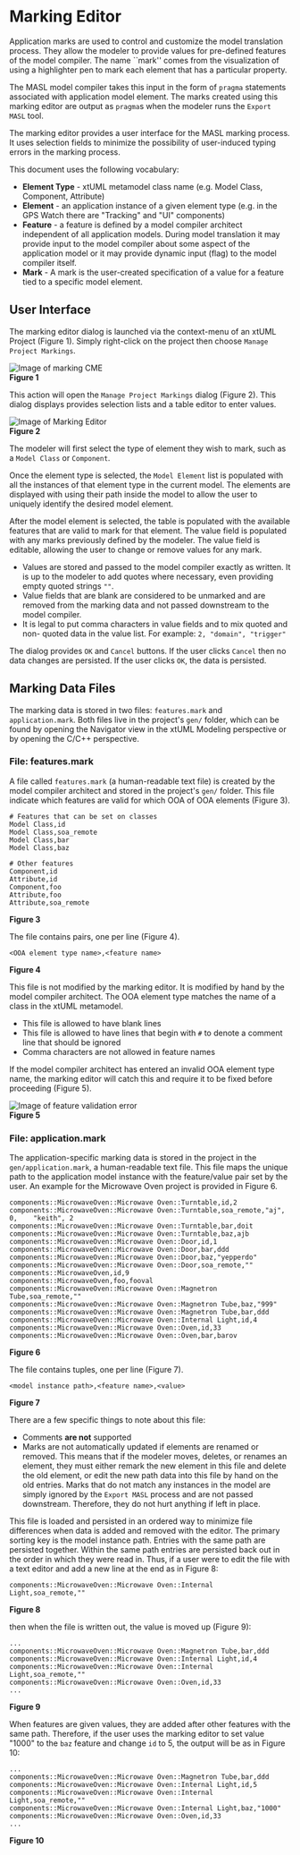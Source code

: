 Marking Editor
========================

Application marks are used to control and customize the model translation 
process.  They allow the modeler to provide values for pre-defined features
of the model compiler.  The name ``mark'' comes from the visualization of using 
a highlighter pen to mark each element that has a particular property.   

The MASL model compiler takes this input in the form of ```pragma``` statements
associated with application model element.  The marks created using this marking
editor are output as ```pragma```s when the modeler runs the ```Export MASL```
tool.      

The marking editor provides a user interface for the MASL marking process.  It
uses selection fields to minimize the possibility of user-induced typing errors
in the marking process.   

This document uses the following vocabulary:  
* __Element Type__ - xtUML metamodel class name (e.g. Model Class, Component, Attribute)  
* __Element__ - an application instance of a given element type (e.g. in the GPS Watch
 there are "Tracking" and "UI" components)   
* __Feature__ - a feature is defined by a model compiler architect independent of
  all application models.  During model translation it may provide input to the 
  model compiler about some aspect of the application model or it may provide
  dynamic input (flag) to the model compiler itself.  
* __Mark__ - A mark is the user-created specification of a value for a feature tied
  to a specific model element.  
  
## User Interface
The marking editor dialog is launched via the context-menu of an xtUML Project (Figure 1). 
Simply right-click on the project then choose ```Manage Project Markings```.  
   
![Image of marking CME](marking_cme.png)   
__Figure 1__   
    
This action will open the ```Manage Project Markings``` dialog (Figure 2).  This 
dialog displays provides selection lists and a table editor to enter values.   
   
![Image of Marking Editor](marking_editor.png)  
__Figure 2__   
   
The modeler will first select the type of element they wish to mark, such as a 
```Model Class``` or ```Component```.  

Once the element type is selected, the ```Model Element``` list is populated with 
all the instances of that element type in the current model.  The elements are 
displayed with using their path inside the model to allow the user to uniquely 
identify the desired model element.   
   
After the model element is selected, the table is populated with the available
features that are valid to mark for that element.  The value field is populated 
with any marks previously defined by the modeler.  The value field is editable,
allowing the user to change or remove values for any mark.  
* Values are stored and passed to the model compiler exactly as written.  It is 
up to the modeler to add quotes where necessary, even providing empty quoted
strings ```""```.   
* Value fields that are blank are considered to be unmarked and are removed from
the marking data and not passed downstream to the model compiler.   
* It is legal to put comma characters in value fields and to mix quoted and non-
quoted data in the value list.  For example: ```2, "domain", "trigger"```   
   
The dialog provides ```OK``` and ```Cancel``` buttons.  If the user clicks ```Cancel``` 
then no data changes are persisted.  If the user clicks ```OK```, the data is persisted.      
   
## Marking Data Files   
The marking data is stored in two files: ```features.mark``` and ```application.mark```. 
Both files live in the project's ```gen/``` folder, which can be found by opening the
Navigator view in the xtUML Modeling perspective or by opening the C/C++ perspective.  

### File: features.mark   
A file called ```features.mark``` (a human-readable text file) is created by the 
model compiler architect and stored in the project's ```gen/```  folder.  This 
file indicate which features are valid for which OOA of OOA elements (Figure 3).
    
```
# Features that can be set on classes
Model Class,id
Model Class,soa_remote
Model Class,bar
Model Class,baz

# Other features  
Component,id
Attribute,id
Component,foo
Attribute,foo
Attribute,soa_remote
```
__Figure 3__  
  
 The file contains pairs, one per line (Figure 4).  
   
```
<OOA element type name>,<feature name>
```
__Figure 4__  
   
This file is not modified by the marking editor.  It is modified by hand by the 
model compiler architect.   The OOA element type matches the name of a class in 
the xtUML metamodel.  
* This file is allowed to have blank lines    
* This file is allowed to have lines that begin with ```#``` to denote a comment
line that should be ignored  
* Comma characters are not allowed in feature names  
  
If the model compiler architect has entered an invalid OOA element type name, the
marking editor will catch this and require it to be fixed before proceeding (Figure 5).  
  
![Image of feature validation error](marking_feature_error.png)  
__Figure 5__   
    
### File: application.mark   
The application-specific marking data is stored in the project in the ```gen/application.mark```,
a human-readable text file.  This file maps the unique path to the application model 
instance with the feature/value pair set by the user.  An example for the Microwave Oven
project is provided in Figure 6.      
```
components::MicrowaveOven::Microwave Oven::Turntable,id,2
components::MicrowaveOven::Microwave Oven::Turntable,soa_remote,"aj", 0,    "keith", 2
components::MicrowaveOven::Microwave Oven::Turntable,bar,doit
components::MicrowaveOven::Microwave Oven::Turntable,baz,ajb
components::MicrowaveOven::Microwave Oven::Door,id,1
components::MicrowaveOven::Microwave Oven::Door,bar,ddd
components::MicrowaveOven::Microwave Oven::Door,baz,"yepperdo"
components::MicrowaveOven::Microwave Oven::Door,soa_remote,""
components::MicrowaveOven,id,9
components::MicrowaveOven,foo,fooval
components::MicrowaveOven::Microwave Oven::Magnetron Tube,soa_remote,""
components::MicrowaveOven::Microwave Oven::Magnetron Tube,baz,"999"
components::MicrowaveOven::Microwave Oven::Magnetron Tube,bar,ddd
components::MicrowaveOven::Microwave Oven::Internal Light,id,4
components::MicrowaveOven::Microwave Oven::Oven,id,33
components::MicrowaveOven::Microwave Oven::Oven,bar,barov
```   
__Figure 6__  
  
The file contains tuples, one per line (Figure 7).  
```
<model instance path>,<feature name>,<value>
```   
__Figure 7__  

There are a few specific things to note about this file:  
* Comments __are not__ supported  
* Marks are not automatically updated if elements are renamed or removed.  This 
means that if the modeler moves, deletes, or renames an element, they must either
remark the new element in this file and delete the old element, or edit the new
path data into this file by hand on the old entries.  Marks that do not match
any instances in the model are simply ignored by the ```Export MASL``` process and
are not passed downstream.  Therefore, they do not hurt anything if left in place.    
    
This file is loaded and persisted in an ordered way to minimize file differences 
when data is added and removed with the editor.  The primary sorting key is the 
model instance path.  Entries with the same path are persisted together.  Within 
the same path entries are persisted back out in the order in which they were read 
in.  Thus, if a user were to edit the file with a text editor and add a new line 
at the end as in Figure 8:
```
components::MicrowaveOven::Microwave Oven::Internal Light,soa_remote,""
```
__Figure 8__  
  
    
then when the file is written out, the value is moved up (Figure 9):  
```
...
components::MicrowaveOven::Microwave Oven::Magnetron Tube,bar,ddd
components::MicrowaveOven::Microwave Oven::Internal Light,id,4
components::MicrowaveOven::Microwave Oven::Internal Light,soa_remote,""
components::MicrowaveOven::Microwave Oven::Oven,id,33
...
```   
__Figure 9__  
  
When features are given values, they are added after other features with the same 
path.  Therefore, if the user uses the marking editor to set value "1000" to the 
```baz``` feature and change ```id``` to 5, the output will be as in Figure 10:  
```
...
components::MicrowaveOven::Microwave Oven::Magnetron Tube,bar,ddd
components::MicrowaveOven::Microwave Oven::Internal Light,id,5
components::MicrowaveOven::Microwave Oven::Internal Light,soa_remote,""
components::MicrowaveOven::Microwave Oven::Internal Light,baz,"1000"
components::MicrowaveOven::Microwave Oven::Oven,id,33
...
```  
__Figure 10__  

  